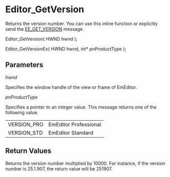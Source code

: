 # Editor\_GetVersion

Returns the version number. You can use this inline function or explicitly send
the [EE\_GET\_VERSION](../message/ee_get_version)
message.

Editor\_GetVersion( HWND hwnd );

Editor\_GetVersionEx( HWND hwnd, int\* pnProductType );

## Parameters

_hwnd_

Specifies the window handle of the view or frame of EmEditor.

_pnProductType_

Specifies a pointer to an integer value. This message returns one of the
following value.

|     |     |
| --- | --- |
| VERSION\_PRO | EmEditor Professional |
| VERSION\_STD | EmEditor Standard |

## Return Values

Returns the version number multiplied by 10000. For instance, if the version number is 25.1.907, the return value will be 251907.
